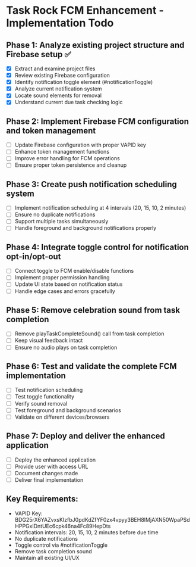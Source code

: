 # Task Rock FCM Enhancement - Implementation Todo

## Phase 1: Analyze existing project structure and Firebase setup ✅
- [x] Extract and examine project files
- [x] Review existing Firebase configuration
- [x] Identify notification toggle element (#notificationToggle)
- [x] Analyze current notification system
- [x] Locate sound elements for removal
- [x] Understand current due task checking logic

## Phase 2: Implement Firebase FCM configuration and token management
- [ ] Update Firebase configuration with proper VAPID key
- [ ] Enhance token management functions
- [ ] Improve error handling for FCM operations
- [ ] Ensure proper token persistence and cleanup

## Phase 3: Create push notification scheduling system
- [ ] Implement notification scheduling at 4 intervals (20, 15, 10, 2 minutes)
- [ ] Ensure no duplicate notifications
- [ ] Support multiple tasks simultaneously
- [ ] Handle foreground and background notifications properly

## Phase 4: Integrate toggle control for notification opt-in/opt-out
- [ ] Connect toggle to FCM enable/disable functions
- [ ] Implement proper permission handling
- [ ] Update UI state based on notification status
- [ ] Handle edge cases and errors gracefully

## Phase 5: Remove celebration sound from task completion
- [ ] Remove playTaskCompleteSound() call from task completion
- [ ] Keep visual feedback intact
- [ ] Ensure no audio plays on task completion

## Phase 6: Test and validate the complete FCM implementation
- [ ] Test notification scheduling
- [ ] Test toggle functionality
- [ ] Verify sound removal
- [ ] Test foreground and background scenarios
- [ ] Validate on different devices/browsers

## Phase 7: Deploy and deliver the enhanced application
- [ ] Deploy the enhanced application
- [ ] Provide user with access URL
- [ ] Document changes made
- [ ] Deliver final implementation

## Key Requirements:
- VAPID Key: BDG25rX6YAZvxsKIzfbJ0pdKdZfYF0zx4vpyy3BEH8IMjAXN50WpaPSdHPPGxIDntUEc6cpk46na4Fc89HepDts
- Notification intervals: 20, 15, 10, 2 minutes before due time
- No duplicate notifications
- Toggle control via #notificationToggle
- Remove task completion sound
- Maintain all existing UI/UX

